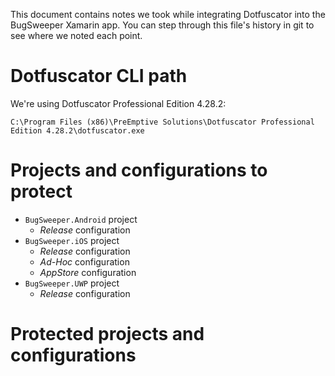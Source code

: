 This document contains notes we took while integrating Dotfuscator into 
the BugSweeper Xamarin app. You can step through this file's history in git
to see where we noted each point.

# Dotfuscator CLI path

We're using Dotfuscator Professional Edition 4.28.2:

`C:\Program Files (x86)\PreEmptive Solutions\Dotfuscator Professional Edition 4.28.2\dotfuscator.exe`

# Projects and configurations to protect

* `BugSweeper.Android` project
  * *Release* configuration
* `BugSweeper.iOS` project
  * *Release* configuration
  * *Ad-Hoc* configuration
  * *AppStore* configuration
* `BugSweeper.UWP` project
  * *Release* configuration
  
# Protected projects and configurations

